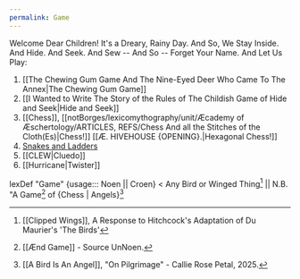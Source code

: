 ```yaml
---
permalink: Game
---
```

Welcome Dear Children! It's a Dreary, Rainy Day. And So, We Stay Inside. And Hide. And Seek. And Sew -- And So -- Forget Your Name. And Let Us Play:

1. [[The Chewing Gum Game And The Nine-Eyed Deer Who Came To The Annex|The Chewing Gum Game]]
2. [[I Wanted to Write The Story of the Rules of The Childish Game of Hide and Seek|Hide and Seek]]
3. [[Chess]], [[notBorges/lexicomythography/unit/Æcademy of Æschertology/ARTICLES, REFS/Chess And all the Stitches of the Cloth(Es)|Chess!]] [[Æ. HIVEHOUSE {OPENING}.|Hexagonal Chess!]]
4. [Snakes and Ladders](https://ai-ra.pages.dev)
5. [[CLEW|Cluedo]]
6. [[Hurricane|Twister]]



lexDef "Game" {usage::: Noen || Croen} < Any Bird or Winged Thing[^GameNoen] || N.B. "A Game[^G] of {Chess | Angels}[^GameCroen]

[^GameNoen]: [[Clipped Wings]], A Response to Hitchcock's Adaptation of Du Maurier's 'The Birds'
[^GameCroen]: [[A Bird Is An Angel]], "On Pilgrimage" - Callie Rose Petal, 2025. 
[^G]: [[Ænd Game]] - Source UnNoen.